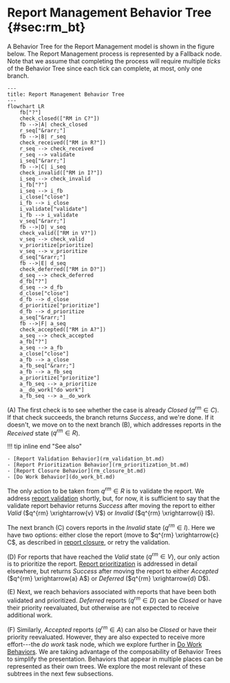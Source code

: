 # Report Management Behavior Tree {#sec:rm_bt}

A Behavior Tree for the Report Management model is shown in the figure below.
The Report Management process is represented by a Fallback node. Note
that we assume that completing the process will require multiple *ticks*
of the Behavior Tree since each tick can complete, at most, only one
branch.

```mermaid
---
title: Report Management Behavior Tree
---
flowchart LR
    fb["?"]
    check_closed(["RM in C?"])
    fb -->|A| check_closed
    r_seq["&rarr;"]
    fb -->|B| r_seq
    check_received(["RM in R?"])
    r_seq --> check_received
    r_seq --> validate
    i_seq["&rarr;"]
    fb -->|C| i_seq
    check_invalid(["RM in I?"])
    i_seq --> check_invalid
    i_fb["?"]
    i_seq --> i_fb
    i_close["close"]
    i_fb --> i_close
    i_validate["validate"]
    i_fb --> i_validate
    v_seq["&rarr;"]
    fb -->|D| v_seq
    check_valid(["RM in V?"])
    v_seq --> check_valid
    v_prioritize[prioritize]
    v_seq --> v_prioritize
    d_seq["&rarr;"]
    fb -->|E| d_seq
    check_deferred(["RM in D?"])
    d_seq --> check_deferred
    d_fb["?"]
    d_seq --> d_fb
    d_close["close"]
    d_fb --> d_close
    d_prioritize["prioritize"]
    d_fb --> d_prioritize
    a_seq["&rarr;"]
    fb -->|F| a_seq
    check_accepted(["RM in A?"])
    a_seq --> check_accepted
    a_fb["?"]
    a_seq --> a_fb
    a_close["close"]
    a_fb --> a_close
    a_fb_seq["&rarr;"]
    a_fb --> a_fb_seq
    a_prioritize["prioritize"]
    a_fb_seq --> a_prioritize
    a__do_work["do work"]
    a_fb_seq --> a__do_work
```

(A) The first check is to see whether the case is already $Closed$
($q^{rm} \in C$). If that check succeeds, the branch returns *Success*,
and we're done. If it doesn't, we move on to the next branch (B), which
addresses reports in the *Received* state ($q^{rm} \in R$).

!!! tip inline end "See also"

    - [Report Validation Behavior](rm_validation_bt.md)
    - [Report Prioritization Behavior](rm_prioritization_bt.md)
    - [Report Closure Behavior](rm_closure_bt.md)
    - [Do Work Behavior](do_work_bt.md)

The only action to be taken from $q^{rm} \in R$ is to validate the report.
We address [report validation](rm_validation_bt.md) shortly, but, for now, it is
sufficient to say that the validate report behavior returns *Success* 
after moving the report to either *Valid* ($q^{rm} \xrightarrow{v} V$)
or *Invalid* ($q^{rm} \xrightarrow{i} I$).

The next branch (C) covers reports in the *Invalid* state ($q^{rm} \in I$).
Here we have two options: either close the report (move to
$q^{rm} \xrightarrow{c} C$, as described in [report closure](rm_closure_bt.md), or retry the validation.

(D) For reports that have reached the *Valid* state ($q^{rm} \in V$), our
only action is to prioritize the report. [Report prioritization](rm_prioritization_bt.md) is
addressed in detail elsewhere, but returns *Success* after moving the report to either *Accepted*
($q^{rm} \xrightarrow{a} A$) or *Deferred* ($q^{rm} \xrightarrow{d} D$).

(E) Next, we reach behaviors associated with reports that have been both validated
and prioritized. *Deferred* reports ($q^{rm} \in D$) can be *Closed* or
have their priority reevaluated, but otherwise are not expected to
receive additional work.

(F) Similarly, *Accepted* reports ($q^{rm} \in A$) can also be *Closed* or
have their priority reevaluated. However, they are also expected to
receive more effort---the *do work* task node, which we explore further
in [Do Work Behaviors](do_work_bt.md).
We are taking advantage of the composability of Behavior Trees to
simplify the presentation. Behaviors that appear in multiple places can
be represented as their own trees. We explore the most relevant of these
subtrees in the next few subsections.

